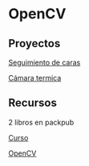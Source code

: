 # OpenCV

## Proyectos

[Seguimiento de caras](http://www.instructables.com/id/Pan-Tilt-face-tracking-with-the-raspberry-pi/)

[Cámara termica](http://www.instructables.com/id/PiEyeR-Enhanced-Thermal-Camera/)

## Recursos
2 libros en packpub

[Curso](https://courses.edx.org/courses/course-v1:UC3Mx+ISA.1x+3T2017/course/)

[OpenCV](http://www.visioncr.es/index.php/talleres-2/)
